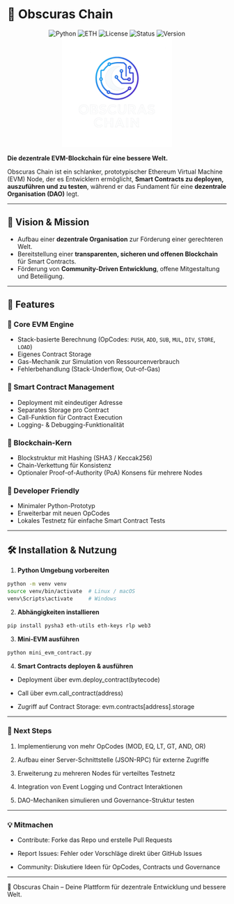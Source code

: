 # 🌌 Obscuras Chain

<div align="center">

![Python](https://img.shields.io/badge/Python-3.12+-blue.svg)
![ETH](https://img.shields.io/badge/ETH-Blockchain-yellow.svg)
![License](https://img.shields.io/badge/License-MIT-green.svg)
![Status](https://img.shields.io/badge/Status-Production%20Ready-purple.svg)
![Version](https://img.shields.io/badge/Version-BETA_0.2.0-cyan.svg)
<img src="https://github.com/livednoiz/obscuras_chain/blob/main/assets/obs_chain.png" alt="OBS-Chain Logo" width="50%"/>
</div>


**Die dezentrale EVM-Blockchain für eine bessere Welt.**

Obscuras Chain ist ein schlanker, prototypischer Ethereum Virtual Machine (EVM) Node, der es Entwicklern ermöglicht, **Smart Contracts zu deployen, auszuführen und zu testen**, während er das Fundament für eine **dezentrale Organisation (DAO)** legt.

---

## 🎯 Vision & Mission
- Aufbau einer **dezentrale Organisation** zur Förderung einer gerechteren Welt.
- Bereitstellung einer **transparenten, sicheren und offenen Blockchain** für Smart Contracts.
- Förderung von **Community-Driven Entwicklung**, offene Mitgestaltung und Beteiligung.

---

## 🚀 Features

### 🔹 Core EVM Engine
- Stack-basierte Berechnung (OpCodes: `PUSH`, `ADD`, `SUB`, `MUL`, `DIV`, `STORE`, `LOAD`)  
- Eigenes Contract Storage  
- Gas-Mechanik zur Simulation von Ressourcenverbrauch  
- Fehlerbehandlung (Stack-Underflow, Out-of-Gas)

### 🔹 Smart Contract Management
- Deployment mit eindeutiger Adresse  
- Separates Storage pro Contract  
- Call-Funktion für Contract Execution  
- Logging- & Debugging-Funktionalität

### 🔹 Blockchain-Kern
- Blockstruktur mit Hashing (SHA3 / Keccak256)  
- Chain-Verkettung für Konsistenz  
- Optionaler Proof-of-Authority (PoA) Konsens für mehrere Nodes

### 🔹 Developer Friendly
- Minimaler Python-Prototyp  
- Erweiterbar mit neuen OpCodes  
- Lokales Testnetz für einfache Smart Contract Tests

---

## 🛠️ Installation & Nutzung

1. **Python Umgebung vorbereiten**
```bash
python -m venv venv
source venv/bin/activate  # Linux / macOS
venv\Scripts\activate     # Windows
```
2. **Abhängigkeiten installieren**
```bash
pip install pysha3 eth-utils eth-keys rlp web3
```
3. **Mini-EVM ausführen**
```bash
python mini_evm_contract.py
```
4. **Smart Contracts deployen & ausführen**
* Deployment über evm.deploy_contract(bytecode)

* Call über evm.call_contract(address)

* Zugriff auf Contract Storage: evm.contracts[address].storage

---

### 🌟 Next Steps
 
1. Implementierung von mehr OpCodes (MOD, EQ, LT, GT, AND, OR)

2. Aufbau einer Server-Schnittstelle (JSON-RPC) für externe Zugriffe

3. Erweiterung zu mehreren Nodes für verteiltes Testnetz

4. Integration von Event Logging und Contract Interaktionen

5. DAO-Mechaniken simulieren und Governance-Struktur testen

---

### 💡 Mitmachen
* Contribute: Forke das Repo und erstelle Pull Requests

* Report Issues: Fehler oder Vorschläge direkt über GitHub Issues

* Community: Diskutiere Ideen für OpCodes, Contracts und Governance

---

🌌 Obscuras Chain – Deine Plattform für dezentrale Entwicklung und bessere Welt.

